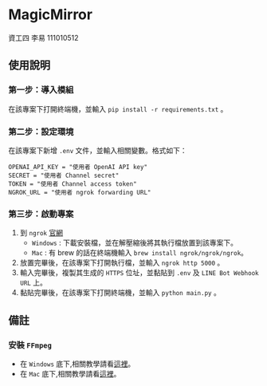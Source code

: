 # MagicMirror

資工四 李易 111010512

## 使用說明

### 第一步：導入模組

在該專案下打開終端機，並輸入 `pip install -r requirements.txt` 。

### 第二步：設定環境

在該專案下新增 `.env` 文件，並輸入相關變數。格式如下：
```
OPENAI_API_KEY = "使用者 OpenAI API key"
SECRET = "使用者 Channel secret"
TOKEN = "使用者 Channel access token"
NGROK_URL = "使用者 ngrok forwarding URL"
```

### 第三步：啟動專案

1. 到 `ngrok` [官網](https://ngrok.com/download)
    - `Windows` : 下載安裝檔，並在解壓縮後將其執行檔放置到該專案下。
    - `Mac` : 有 brew 的話在終端機輸入 `brew install ngrok/ngrok/ngrok`。
2. 放置完畢後，在該專案下打開執行檔，並輸入 `ngrok http 5000` 。
3. 輸入完畢後，複製其生成的 `HTTPS` 位址，並黏貼到 `.env` 及 `LINE Bot Webhook URL` 上。
4. 黏貼完畢後，在該專案下打開終端機，並輸入 `python main.py` 。

## 備註

### 安裝 `FFmpeg`
- 在 `Windows` 底下,相關教學請看[這裡](https://www.youtube.com/watch?v=IguLPa8aV-w)。
- 在 `Mac` 底下,相關教學請看[這裡](https://youtu.be/zl4vo0dhLRk)。
